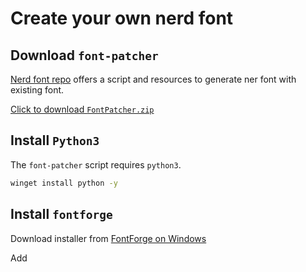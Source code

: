 # Create your own nerd font

## Download `font-patcher`

[Nerd font repo](https://github.com/ryanoasis/nerd-fonts) offers a script and resources to generate ner font with existing font.

[Click to download `FontPatcher.zip`](https://github.com/ryanoasis/nerd-fonts/blob/master/FontPatcher.zip)

## Install `Python3`

The `font-patcher` script requires `python3`.

```bash
winget install python -y
```

## Install `fontforge`

Download installer from [FontForge on Windows](https://fontforge.org/en-US/downloads/windows/)

Add
